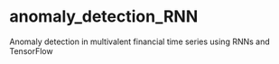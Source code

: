 # anomaly_detection_RNN
Anomaly detection in multivalent financial time series using RNNs and TensorFlow
